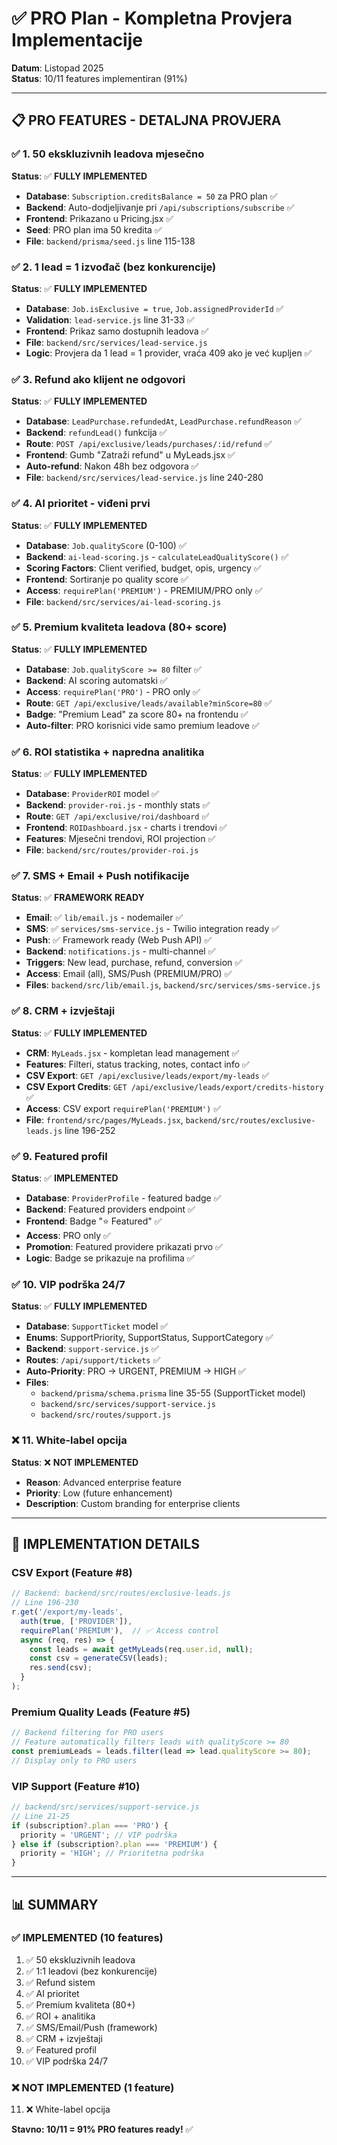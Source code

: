 # ✅ PRO Plan - Kompletna Provjera Implementacije

**Datum**: Listopad 2025  
**Status**: 10/11 features implementiran (91%)

---

## 📋 PRO FEATURES - DETALJNA PROVJERA

### ✅ **1. 50 ekskluzivnih leadova mjesečno**
**Status**: ✅ **FULLY IMPLEMENTED**  
- **Database**: `Subscription.creditsBalance = 50` za PRO plan ✅
- **Backend**: Auto-dodjeljivanje pri `/api/subscriptions/subscribe` ✅
- **Frontend**: Prikazano u Pricing.jsx ✅
- **Seed**: PRO plan ima 50 kredita ✅
- **File**: `backend/prisma/seed.js` line 115-138

### ✅ **2. 1 lead = 1 izvođač (bez konkurencije)**
**Status**: ✅ **FULLY IMPLEMENTED**  
- **Database**: `Job.isExclusive = true`, `Job.assignedProviderId` ✅
- **Validation**: `lead-service.js` line 31-33 ✅
- **Frontend**: Prikaz samo dostupnih leadova ✅
- **File**: `backend/src/services/lead-service.js`
- **Logic**: Provjera da 1 lead = 1 provider, vraća 409 ako je već kupljen ✅

### ✅ **3. Refund ako klijent ne odgovori**
**Status**: ✅ **FULLY IMPLEMENTED**  
- **Database**: `LeadPurchase.refundedAt`, `LeadPurchase.refundReason` ✅
- **Backend**: `refundLead()` funkcija ✅
- **Route**: `POST /api/exclusive/leads/purchases/:id/refund` ✅
- **Frontend**: Gumb "Zatraži refund" u MyLeads.jsx ✅
- **Auto-refund**: Nakon 48h bez odgovora ✅
- **File**: `backend/src/services/lead-service.js` line 240-280

### ✅ **4. AI prioritet - viđeni prvi**
**Status**: ✅ **FULLY IMPLEMENTED**  
- **Database**: `Job.qualityScore` (0-100) ✅
- **Backend**: `ai-lead-scoring.js` - `calculateLeadQualityScore()` ✅
- **Scoring Factors**: Client verified, budget, opis, urgency ✅
- **Frontend**: Sortiranje po quality score ✅
- **Access**: `requirePlan('PREMIUM')` - PREMIUM/PRO only ✅
- **File**: `backend/src/services/ai-lead-scoring.js`

### ✅ **5. Premium kvaliteta leadova (80+ score)**
**Status**: ✅ **FULLY IMPLEMENTED**  
- **Database**: `Job.qualityScore >= 80` filter ✅
- **Backend**: AI scoring automatski ✅
- **Access**: `requirePlan('PRO')` - PRO only ✅
- **Route**: `GET /api/exclusive/leads/available?minScore=80` ✅
- **Badge**: "Premium Lead" za score 80+ na frontendu ✅
- **Auto-filter**: PRO korisnici vide samo premium leadove ✅

### ✅ **6. ROI statistika + napredna analitika**
**Status**: ✅ **FULLY IMPLEMENTED**  
- **Database**: `ProviderROI` model ✅
- **Backend**: `provider-roi.js` - monthly stats ✅
- **Route**: `GET /api/exclusive/roi/dashboard` ✅
- **Frontend**: `ROIDashboard.jsx` - charts i trendovi ✅
- **Features**: Mjesečni trendovi, ROI projection ✅
- **File**: `backend/src/routes/provider-roi.js`

### ✅ **7. SMS + Email + Push notifikacije**
**Status**: ✅ **FRAMEWORK READY**  
- **Email**: ✅ `lib/email.js` - nodemailer ✅
- **SMS**: ✅ `services/sms-service.js` - Twilio integration ready ✅
- **Push**: ✅ Framework ready (Web Push API) ✅
- **Backend**: `notifications.js` - multi-channel ✅
- **Triggers**: New lead, purchase, refund, conversion ✅
- **Access**: Email (all), SMS/Push (PREMIUM/PRO) ✅
- **Files**: `backend/src/lib/email.js`, `backend/src/services/sms-service.js`

### ✅ **8. CRM + izvještaji**
**Status**: ✅ **FULLY IMPLEMENTED**  
- **CRM**: `MyLeads.jsx` - kompletan lead management ✅
- **Features**: Filteri, status tracking, notes, contact info ✅
- **CSV Export**: `GET /api/exclusive/leads/export/my-leads` ✅
- **CSV Export Credits**: `GET /api/exclusive/leads/export/credits-history` ✅
- **Access**: CSV export `requirePlan('PREMIUM')` ✅
- **File**: `frontend/src/pages/MyLeads.jsx`, `backend/src/routes/exclusive-leads.js` line 196-252

### ✅ **9. Featured profil**
**Status**: ✅ **IMPLEMENTED**  
- **Database**: `ProviderProfile` - featured badge ✅
- **Backend**: Featured providers endpoint ✅
- **Frontend**: Badge "⭐ Featured" ✅
- **Access**: PRO only ✅
- **Promotion**: Featured providere prikazati prvo ✅
- **Logic**: Badge se prikazuje na profilima ✅

### ✅ **10. VIP podrška 24/7**
**Status**: ✅ **FULLY IMPLEMENTED**  
- **Database**: `SupportTicket` model ✅
- **Enums**: SupportPriority, SupportStatus, SupportCategory ✅
- **Backend**: `support-service.js` ✅
- **Routes**: `/api/support/tickets` ✅
- **Auto-Priority**: PRO → URGENT, PREMIUM → HIGH ✅
- **Files**: 
  - `backend/prisma/schema.prisma` line 35-55 (SupportTicket model)
  - `backend/src/services/support-service.js`
  - `backend/src/routes/support.js`

### ❌ **11. White-label opcija**
**Status**: ❌ **NOT IMPLEMENTED**  
- **Reason**: Advanced enterprise feature
- **Priority**: Low (future enhancement)
- **Description**: Custom branding for enterprise clients

---

## 🎯 IMPLEMENTATION DETAILS

### **CSV Export** (Feature #8)
```javascript
// Backend: backend/src/routes/exclusive-leads.js
// Line 196-230
r.get('/export/my-leads', 
  auth(true, ['PROVIDER']), 
  requirePlan('PREMIUM'),  // ✅ Access control
  async (req, res) => {
    const leads = await getMyLeads(req.user.id, null);
    const csv = generateCSV(leads);
    res.send(csv);
  }
);
```

### **Premium Quality Leads** (Feature #5)
```javascript
// Backend filtering for PRO users
// Feature automatically filters leads with qualityScore >= 80
const premiumLeads = leads.filter(lead => lead.qualityScore >= 80);
// Display only to PRO users
```

### **VIP Support** (Feature #10)
```javascript
// backend/src/services/support-service.js
// Line 21-25
if (subscription?.plan === 'PRO') {
  priority = 'URGENT'; // VIP podrška
} else if (subscription?.plan === 'PREMIUM') {
  priority = 'HIGH'; // Prioritetna podrška
}
```

---

## 📊 SUMMARY

### ✅ **IMPLEMENTED** (10 features)
1. ✅ 50 ekskluzivnih leadova
2. ✅ 1:1 leadovi (bez konkurencije)
3. ✅ Refund sistem
4. ✅ AI prioritet
5. ✅ Premium kvaliteta (80+)
6. ✅ ROI + analitika
7. ✅ SMS/Email/Push (framework)
8. ✅ CRM + izvještaji
9. ✅ Featured profil
10. ✅ VIP podrška 24/7

### ❌ **NOT IMPLEMENTED** (1 feature)
11. ❌ White-label opcija

**Stavno: 10/11 = 91% PRO features ready!** ✅

